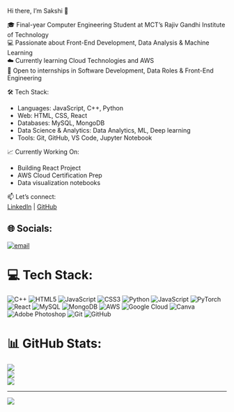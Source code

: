 Hi there, I’m Sakshi 👋

🎓 Final-year Computer Engineering Student at MCT’s Rajiv Gandhi Institute of Technology  
💻 Passionate about Front-End Development, Data Analysis & Machine Learning  
☁️ Currently learning Cloud Technologies and AWS  
🚀 Open to internships in Software Development, Data Roles & Front-End Engineering

🛠️ Tech Stack:
- Languages: JavaScript, C++, Python
- Web: HTML, CSS, React
- Databases: MySQL, MongoDB
- Data Science & Analytics: Data Analytics, ML, Deep learning
- Tools: Git, GitHub, VS Code, Jupyter Notebook

📈 Currently Working On:
- Building React Project
- AWS Cloud Certification Prep
- Data visualization notebooks

📫 Let’s connect:  
[LinkedIn](https://www.linkedin.com/in/sakshishinde25) | [GitHub](https://github.com/sakshi250904)

## 🌐 Socials:
[![email](https://img.shields.io/badge/Email-D14836?logo=gmail&logoColor=white)](mailto:sakshivshinde25@gmail.com) 

# 💻 Tech Stack:
![C++](https://img.shields.io/badge/c++-%2300599C.svg?style=for-the-badge&logo=c%2B%2B&logoColor=white) ![HTML5](https://img.shields.io/badge/html5-%23E34F26.svg?style=for-the-badge&logo=html5&logoColor=white) ![JavaScript](https://img.shields.io/badge/javascript-%23323330.svg?style=for-the-badge&logo=javascript&logoColor=%23F7DF1E) ![CSS3](https://img.shields.io/badge/css3-%231572B6.svg?style=for-the-badge&logo=css3&logoColor=white) ![Python](https://img.shields.io/badge/python-3670A0?style=for-the-badge&logo=python&logoColor=ffdd54) ![JavaScript](https://img.shields.io/badge/javascript-%23323330.svg?style=for-the-badge&logo=javascript&logoColor=%23F7DF1E) ![PyTorch](https://img.shields.io/badge/PyTorch-%23EE4C2C.svg?style=for-the-badge&logo=PyTorch&logoColor=white) ![React](https://img.shields.io/badge/react-%2320232a.svg?style=for-the-badge&logo=react&logoColor=%2361DAFB) ![MySQL](https://img.shields.io/badge/mysql-4479A1.svg?style=for-the-badge&logo=mysql&logoColor=white) ![MongoDB](https://img.shields.io/badge/MongoDB-%234ea94b.svg?style=for-the-badge&logo=mongodb&logoColor=white) ![AWS](https://img.shields.io/badge/AWS-%23FF9900.svg?style=for-the-badge&logo=amazon-aws&logoColor=white) ![Google Cloud](https://img.shields.io/badge/GoogleCloud-%234285F4.svg?style=for-the-badge&logo=google-cloud&logoColor=white) ![Canva](https://img.shields.io/badge/Canva-%2300C4CC.svg?style=for-the-badge&logo=Canva&logoColor=white) ![Adobe Photoshop](https://img.shields.io/badge/adobe%20photoshop-%2331A8FF.svg?style=for-the-badge&logo=adobe%20photoshop&logoColor=white) ![Git](https://img.shields.io/badge/git-%23F05033.svg?style=for-the-badge&logo=git&logoColor=white) ![GitHub](https://img.shields.io/badge/github-%23121011.svg?style=for-the-badge&logo=github&logoColor=white)
# 📊 GitHub Stats:
![](https://github-readme-stats.vercel.app/api?username=Sakshi250904&theme=merko&hide_border=false&include_all_commits=false&count_private=false)<br/>
![](https://nirzak-streak-stats.vercel.app/?user=Sakshi250904&theme=merko&hide_border=false)<br/>
![](https://github-readme-stats.vercel.app/api/top-langs/?username=Sakshi250904&theme=merko&hide_border=false&include_all_commits=false&count_private=false&layout=compact)

---
[![](https://visitcount.itsvg.in/api?id=Sakshi250904&icon=2&color=11)](https://visitcount.itsvg.in)

<!-- Proudly created with GPRM ( https://gprm.itsvg.in ) -->
